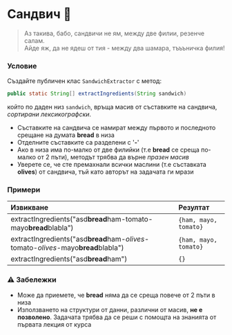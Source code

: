 # Сандвич :hamburger:

> Аз такива, бабо, сандвичи не ям, между две филии, резенче салам.\
> Айде яж, да не ядеш от тия - между два шамара, тъъъничка филия!

### Условие

Създайте публичен клас `SandwichExtractor` с метод:

```java
public static String[] extractIngredients(String sandwich)
```

който по даден низ `sandwich`, връща масив от съставките на сандвича, *сортирани лексикографски*.

- Съставките на сандвича се намират между първото и последното срещане на думата **bread** в низа
- Отделните съставките са разделени с '**-**'
- Ако в низа има по-малко от две филийки (т.е **bread** се среща по-малко от 2 пъти), методът трябва да върне *празен масив*
- Уверете се, че сте премахнали всички маслини (т.е съставката **olives**) от сандвича, тъй като авторът на задачата ги мрази

### Примери

| Извикване                                                                            | Резултат              |
| :----------------------------------------------------------------------------------- | :-------------------- |
| extractIngredients("asd**bread**ham-tomato-mayo**bread**blabla")                | `{ham, mayo, tomato}` |
| extractIngredients("asd**bread**ham-*olives*-tomato-*olives*-mayo**bread**blabla") | `{ham, mayo, tomato}` |
| extractIngredients("asd**bread**ham")                                                 | `{}`                  |


### :warning: Забележки

- Може да приемете, че **bread** няма да се среща повече от 2 пъти в низа
- Използването на структури от данни, различни от масив, **не е позволено**. Задачата трябва да се реши с помощта на знанията от първата лекция от курса

